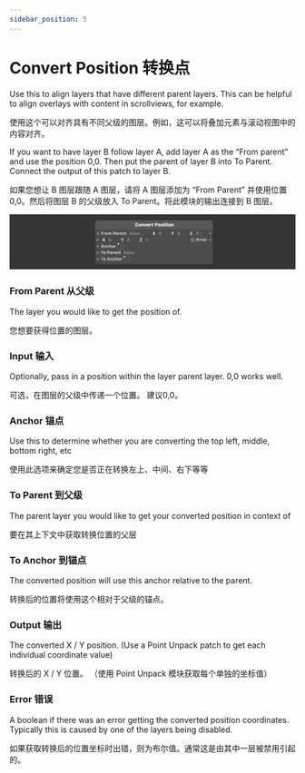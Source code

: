 ```yaml
---
sidebar_position: 5
---
```


# Convert Position 转换点

Use this to align layers that have different parent layers. This can be helpful to align overlays with content in scrollviews, for example.

使用这个可以对齐具有不同父级的图层。例如，这可以将叠加元素与滚动视图中的内容对齐。

If you want to have layer B follow layer A, add layer A as the “From parent” and use the position 0,0. Then put the parent of layer B into To Parent. Connect the output of this patch to layer B.

如果您想让 B 图层跟随 A 图层，请将 A 图层添加为 “From Parent” 并使用位置 0,0。然后将图层 B 的父级放入 To Parent。将此模块的输出连接到 B 图层。

![Image](./../../../static/img/docs/Utility/convert-position.png)

### From Parent 从父级

The layer you would like to get the position of.

您想要获得位置的图层。

### Input 输入

Optionally, pass in a position within the layer parent layer. 0,0 works well.

可选，在图层的父级中传递一个位置。 建议0,0。

### Anchor 锚点

Use this to determine whether you are converting the top left, middle, bottom right, etc

使用此选项来确定您是否正在转换左上、中间、右下等等

### To Parent 到父级

The parent layer you would like to get your converted position in context of

要在其上下文中获取转换位置的父层

### To Anchor 到锚点

The converted position will use this anchor relative to the parent.

转换后的位置将使用这个相对于父级的锚点。

### Output 输出

The converted X / Y position. (Use a Point Unpack patch to get each individual coordinate value)

转换后的 X / Y 位置。 （使用 Point Unpack 模块获取每个单独的坐标值）

### Error 错误

A boolean if there was an error getting the converted position coordinates. Typically this is caused by one of the layers being disabled.

如果获取转换后的位置坐标时出错，则为布尔值。通常这是由其中一层被禁用引起的。
